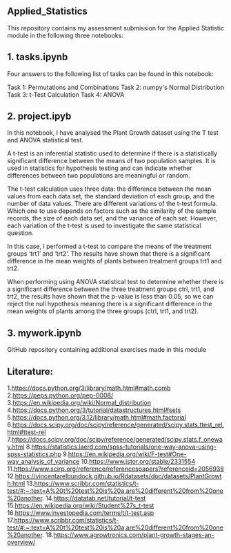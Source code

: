 ## Applied_Statistics

This repository contains my assessment submission for the Applied Statistic module in the following three notebooks: 

## 1. tasks.ipynb

Four answers to the following list of tasks can be found in this notebook:

Task 1: Permutations and Combinations
Task 2: numpy's Normal Distribution
Task 3: t-Test Calculation
Task 4: ANOVA

## 2. project.ipyb
In this notebook, I have analysed the Plant Growth dataset using the T test and ANOVA statistical test.

A t-test is an inferential statistic used to determine if there is a statistically significant difference between the means of two population samples. It is used in statistics for hypothesis testing and can indicate whether differences between two populations are meaningful or random.

The t-test calculation uses three data: the difference between the mean values from each data set, the standard deviation of each group, and the number of data values. There are different variations of the t-test formula. Which one to use depends on factors such as the similarity of the sample records, the size of each data set, and the variance of each set. However, each variation of the t-test is used to investigate the same statistical question.

In this case, I performed a t-test to compare the means of the treatment groups ‘trt1’ and ‘trt2’. The results have shown that there is a significant difference in the mean weights of plants between treatment groups trt1 and trt2.

When performing using ANOVA statistical test to determine whether there is a significant difference between the three treatment groups ctrl, trt1, and trt2, the results have shown that the p-value is less than 0.05, so we can reject the null hypothesis meaning there is a significant difference in the mean weights of plants among the three groups (ctrl, trt1, and trt2).

## 3. mywork.ipynb

GitHub repository containing additional exercises made in this module

## Literature:
1.https://docs.python.org/3/library/math.html#math.comb
2.https://peps.python.org/pep-0008/
3.https://en.wikipedia.org/wiki/Normal_distribution
4.https://docs.python.org/3/tutorial/datastructures.html#sets
5.https://docs.python.org/3.12/library/math.html#math.factorial
6.https://docs.scipy.org/doc/scipy/reference/generated/scipy.stats.ttest_rel.html#ttest-rel
7.https://docs.scipy.org/doc/scipy/reference/generated/scipy.stats.f_oneway.html
8.https://statistics.laerd.com/spss-tutorials/one-way-anova-using-spss-statistics.php
9.https://en.wikipedia.org/wiki/F-test#One-way_analysis_of_variance
10.https://www.jstor.org/stable/2331554
11.https://www.scirp.org/reference/referencespapers?referenceid=2056938
12.https://vincentarelbundock.github.io/Rdatasets/doc/datasets/PlantGrowth.html
13.https://www.scribbr.com/statistics/t-test/#:~:text=A%20t%20test%20is%20a,are%20different%20from%20one%20another.
14.https://datatab.net/tutorial/t-test
15.https://en.wikipedia.org/wiki/Student%27s_t-test
16.https://www.investopedia.com/terms/t/t-test.asp
17.https://www.scribbr.com/statistics/t-test/#:~:text=A%20t%20test%20is%20a,are%20different%20from%20one%20another.
18.https://www.agrowtronics.com/plant-growth-stages-an-overview/